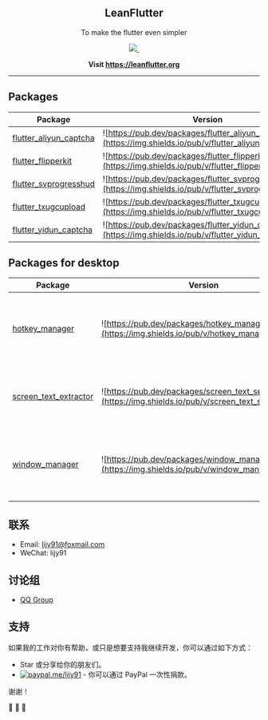 <p align="center">
 <h2 align="center">LeanFlutter</h2>
 <p align="center">To make the flutter even simpler</p>
</p>

<p align="center">
  <a aria-label="LiJianying" href="https://github.com/lijy91">
    <img src="https://img.shields.io/badge/MADE%20BY-LI%20JIANYING-blue.svg?style=for-the-badge&labelColor=000000">
  </a>
  <a aria-label="License" href="https://github.com/leanflutter/leanflutter/blob/master/LICENSE">
    <img alt="" src="https://img.shields.io/badge/LICENSE-MIT-green.svg?style=for-the-badge&labelColor=000000">
  </a>
</p>

<p align="center">
  <strong>
    Visit <a href="https://leanflutter.org">https://leanflutter.org</a>
  </strong>
</p>

---

## Packages

| Package                                                                         | Version                                                                                                     |
| ------------------------------------------------------------------------------- | ----------------------------------------------------------------------------------------------------------- |
| [flutter_aliyun_captcha](https://github.com/leanflutter/flutter_aliyun_captcha) | ![https://pub.dev/packages/flutter_aliyun_captcha](https://img.shields.io/pub/v/flutter_aliyun_captcha.svg) |
| [flutter_flipperkit](https://github.com/leanflutter/flutter_flipperkit)         | ![https://pub.dev/packages/flutter_flipperkit](https://img.shields.io/pub/v/flutter_flipperkit.svg)         |
| [flutter_svprogresshud](https://github.com/leanflutter/flutter_svprogresshud)   | ![https://pub.dev/packages/flutter_svprogresshud](https://img.shields.io/pub/v/flutter_svprogresshud.svg)   |
| [flutter_txugcupload](https://github.com/leanflutter/flutter_txugcupload)       | ![https://pub.dev/packages/flutter_txugcupload](https://img.shields.io/pub/v/flutter_txugcupload.svg)       |
| [flutter_yidun_captcha](https://github.com/leanflutter/flutter_yidun_captcha)   | ![https://pub.dev/packages/flutter_yidun_captcha](https://img.shields.io/pub/v/flutter_yidun_captcha.svg)   |

## Packages for **desktop**

| Package                                                                       | Version                                                                                                 | Description                                                                       |
| ----------------------------------------------------------------------------- | ------------------------------------------------------------------------------------------------------- | --------------------------------------------------------------------------------- |
| [hotkey_manager](https://github.com/leanflutter/hotkey_manager)               | ![https://pub.dev/packages/hotkey_manager](https://img.shields.io/pub/v/hotkey_manager.svg)             | This plugin allows Flutter desktop apps to defines system/inapp wide hot key.     |
| [screen_text_extractor](https://github.com/leanflutter/screen_text_extractor) | ![https://pub.dev/packages/screen_text_selector](https://img.shields.io/pub/v/screen_text_selector.svg) | This plugin allows Flutter desktop apps to extract text from screen.              |
| [window_manager](https://github.com/leanflutter/window_manager)               | ![https://pub.dev/packages/window_manager](https://img.shields.io/pub/v/window_manager.svg)             | This plugin allows Flutter desktop apps to resizing and repositioning the window. |

## 联系

- Email: lijy91@foxmail.com
- WeChat: lijy91

## 讨论组

- [QQ Group](https://jq.qq.com/?_wv=1027&k=OG4xXqo2)

## 支持

如果我的工作对你有帮助，或只是想要支持我继续开发，你可以通过如下方式：

- Star 或分享给你的朋友们。
- [![paypal.me/lijy91](https://ionicabizau.github.io/badges/paypal.svg)](https://www.paypal.me/lijy91) - 你可以通过 PayPal 一次性捐款。

谢谢！

🎉 🎉 🎉
